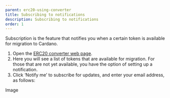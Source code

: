 ```yaml
---
parent: erc20-using-converter
title: Subscribing to notifications
description: Subscribing to notifications
order: 1
---
```


Subscription is the feature that notifies you when a certain token is available for migration to Cardano.

1. Open the [ERC20 converter web page](http://tokens.iohkdev.io).
2. Here you will see a list of tokens that are available for migration. For those that are not yet available, you have the option of setting up a notification.
3. Click ‘Notify me’ to subscribe for updates, and enter your email address, as follows:

Image
